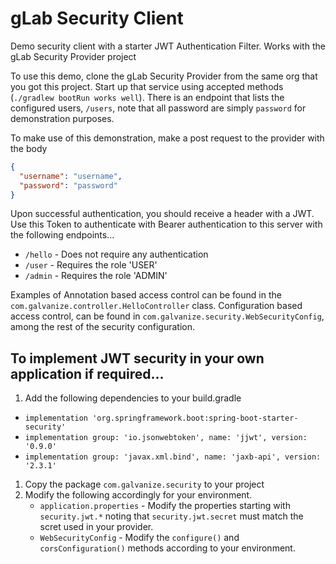 # gLab Security Client

Demo security client with a starter JWT Authentication Filter.  Works with the gLab Security Provider project

To use this demo, clone the gLab Security Provider from the same org that you got this project.  Start up that service using
accepted methods (`./gradlew bootRun works well`).   There is an endpoint that lists the configured users, `/users`, note
that all password are simply `password` for demonstration purposes.

To make use of this demonstration, make a post request to the provider with the body 
```json
{
  "username": "username",
  "password": "password"
}
```
Upon successful authentication, you should receive a header with a JWT.  Use this Token to authenticate with Bearer authentication to this server 
with the following endpoints...

- `/hello` - Does not require any authentication
- `/user` - Requires the role 'USER'
- `/admin` - Requires the role 'ADMIN'

Examples of Annotation based access control can be found in the `com.galvanize.controller.HelloController` class.  Configuration based access control, 
can be found in `com.galvanize.security.WebSecurityConfig`, among the rest of the security configuration.

## To implement JWT security in your own application if required...
1. Add the following dependencies to your build.gradle
  - `implementation 'org.springframework.boot:spring-boot-starter-security'`
  - `implementation group: 'io.jsonwebtoken', name: 'jjwt', version: '0.9.0'`
  - `implementation group: 'javax.xml.bind', name: 'jaxb-api', version: '2.3.1'`
1. Copy the package `com.galvanize.security` to your project
1. Modify the following accordingly for your environment.
    - `application.properties` - Modify the properties starting with `security.jwt.*` noting that `security.jwt.secret` must match the scret used in your provider.
    - `WebSecurityConfig` - Modify the `configure()` and `corsConfiguration()` methods according to your environment.